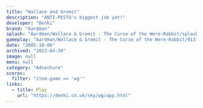 ```yaml
---
title: "Wallace and Gromit"
description: "ANTI-PESTO's biggest job yet!"
developer: "Denki"
brand: "Aardman"
splash: "Aardman/Wallace & Gromit - The Curse of the Were-Rabbit/splash.bmp"
gameplay: "Aardman/Wallace & Gromit - The Curse of the Were-Rabbit/013 Stun-O-Matic.jpg"
date: "2005-10-06"
archived: "2023-04-30"
image: null
menu: null
category: "Adventure"
scores:
  filter: "item.game == 'wg'"
links:
  - title: Play
    url: "https://denki.co.uk/sky/wg/app.html"
---
```

